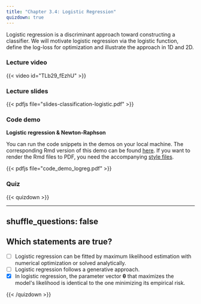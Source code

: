 ```yaml
---
title: "Chapter 3.4: Logistic Regression"
quizdown: true
---
```

Logistic regression is a discriminant approach toward constructing a classifier. We will motivate logistic regression via the logistic function, define the log-loss for optimization and illustrate the approach in 1D and 2D.

<!--more-->

### Lecture video

{{< video id="TLb29_fEzhU" >}}

### Lecture slides

{{< pdfjs file="slides-classification-logistic.pdf" >}}

### Code demo

**Logistic regression & Newton-Raphson**

You can run the code snippets in the demos on your local machine. The corresponding Rmd version of this demo can be found [here](https://github.com/compstat-lmu/lecture_i2ml/blob/master/code-demos/code_demo_logreg.Rmd). If you want to render the Rmd files to PDF, you need the accompanying [style files](https://github.com/compstat-lmu/lecture_i2ml/tree/master/style). 

{{< pdfjs file="code_demo_logreg.pdf" >}}

### Quiz

{{< quizdown >}}

---
shuffle_questions: false
---

## Which statements are true? 

- [ ] Logistic regression can be fitted by maximum likelihood estimation with numerical optimization or solved analytically.
- [ ] Logistic regression follows a generative approach.
- [x] In logistic regression, the parameter vector $\mathbf{\theta}$ that maximizes the model's likelihood is identical to the one minimizing its empirical risk.

{{< /quizdown >}}